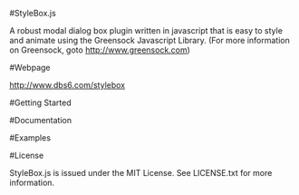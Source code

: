 #StyleBox.js

A robust modal dialog box plugin written in javascript that is easy to style and animate using the Greensock Javascript Library.  (For more information on Greensock, goto http://www.greensock.com)


#Webpage

http://www.dbs6.com/stylebox


#Getting Started


#Documentation


#Examples


#License

StyleBox.js is issued under the MIT License.  See LICENSE.txt for more information.
